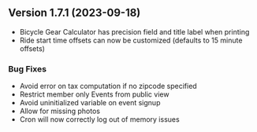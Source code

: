  ## Version 1.7.1 (2023-09-18)
 - Bicycle Gear Calculator has precision field and title label when printing
 - Ride start time offsets can now be customized (defaults to 15 minute offsets)

 ### Bug Fixes
 - Avoid error on tax computation if no zipcode specified
 - Restrict member only Events from public view
 - Avoid uninitialized variable on event signup
 - Allow for missing photos
 - Cron will now correctly log out of memory issues
